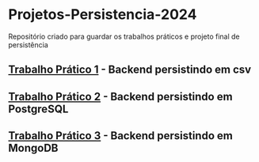# Projetos-Persistencia-2024
Repositório criado para guardar os trabalhos práticos e projeto final de persistência

## [Trabalho Prático 1](/trabalho-pratico-1/) - Backend persistindo em csv


## [Trabalho Prático 2](/trabalho-pratico-2/) - Backend persistindo em PostgreSQL


## [Trabalho Prático 3](/trabalho-pratico-3/) - Backend persistindo em MongoDB
